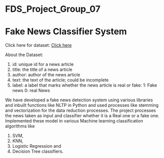 
# FDS_Project_Group_07

# Fake News Classifier System


Click here for dataset: [Click here](https://drive.google.com/file/d/1DbQ1-LPMRMe1bhSuKG_tIZnRtaIln-NO/view?usp=sharing)

About the Dataset:

1. id: unique id for a news article
2. title: the title of a news article
3. author: author of the news article
4. text: the text of the article; could be incomplete
5. label: a label that marks whether the news article is real or fake:
           1: Fake news
           0: real News

We have developed a fake news detection system using various libraries and inbuilt functions like NLTP in Python and used processes like stemming and vectorization for the data reduction processes. The project processes the news taken as input and classifier whether it is a Real one or a fake one. Implemented these model in various Machine learning classification algorithms like 
1. SVM, 
2. KNN, 
3. Logistic Regression and 
4. Decision Tree classifiers.
